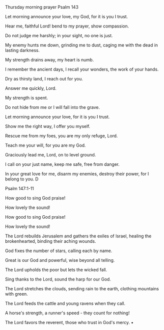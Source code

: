 Thursday morning prayer
Psalm 143

Let morning announce your love, my God, for it is you I trust.

Hear me, faithful Lord! bend to my prayer, show compassion.

Do not judge me harshly; in your sight, no one is just.

My enemy hunts me down, grinding me to dust, caging me with the dead in lasting darkness.

My strength drains away, my heart is numb.

I remember the ancient days, I recall your wonders, the work of your hands.

Dry as thirsty land, I reach out for you.

Answer me quickly, Lord.

My strength is spent.

Do not hide from me or I will fall into the grave.

Let morning announce your love, for it is you I trust.

Show me the right way, I offer you myself.

Rescue me from my foes, you are my only refuge, Lord.

Teach me your will, for you are my God.

Graciously lead me, Lord, on to level ground.

I call on your just name, keep me safe, free from danger.

In your great love for me, disarm my enemies, destroy their power, for I belong to you. D

Psalm 147:1-11

How good to sing God praise!

How lovely the sound!

How good to sing God praise!

How lovely the sound!

The Lord rebuilds Jerusalem and gathers the exiles of Israel, healing the brokenhearted, binding their aching wounds.

God fixes the number of stars, calling each by name.

Great is our God and powerful, wise beyond all telling.

The Lord upholds the poor but lets the wicked fall.

Sing thanks to the Lord, sound the harp for our God.

The Lord stretches the clouds, sending rain to the earth, clothing mountains with green.

The Lord feeds the cattle and young ravens when they call.

A horse's strength, a runner's speed - they count for nothing!

The Lord favors the reverent, those who trust in God's mercy. •

